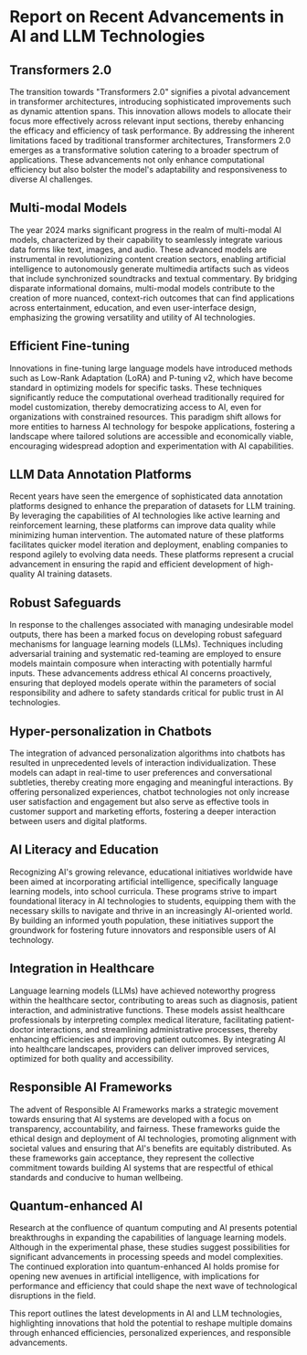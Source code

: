 # Report on Recent Advancements in AI and LLM Technologies

## Transformers 2.0

The transition towards "Transformers 2.0" signifies a pivotal advancement in transformer architectures, introducing sophisticated improvements such as dynamic attention spans. This innovation allows models to allocate their focus more effectively across relevant input sections, thereby enhancing the efficacy and efficiency of task performance. By addressing the inherent limitations faced by traditional transformer architectures, Transformers 2.0 emerges as a transformative solution catering to a broader spectrum of applications. These advancements not only enhance computational efficiency but also bolster the model's adaptability and responsiveness to diverse AI challenges.

## Multi-modal Models

The year 2024 marks significant progress in the realm of multi-modal AI models, characterized by their capability to seamlessly integrate various data forms like text, images, and audio. These advanced models are instrumental in revolutionizing content creation sectors, enabling artificial intelligence to autonomously generate multimedia artifacts such as videos that include synchronized soundtracks and textual commentary. By bridging disparate informational domains, multi-modal models contribute to the creation of more nuanced, context-rich outcomes that can find applications across entertainment, education, and even user-interface design, emphasizing the growing versatility and utility of AI technologies.

## Efficient Fine-tuning

Innovations in fine-tuning large language models have introduced methods such as Low-Rank Adaptation (LoRA) and P-tuning v2, which have become standard in optimizing models for specific tasks. These techniques significantly reduce the computational overhead traditionally required for model customization, thereby democratizing access to AI, even for organizations with constrained resources. This paradigm shift allows for more entities to harness AI technology for bespoke applications, fostering a landscape where tailored solutions are accessible and economically viable, encouraging widespread adoption and experimentation with AI capabilities.

## LLM Data Annotation Platforms

Recent years have seen the emergence of sophisticated data annotation platforms designed to enhance the preparation of datasets for LLM training. By leveraging the capabilities of AI technologies like active learning and reinforcement learning, these platforms can improve data quality while minimizing human intervention. The automated nature of these platforms facilitates quicker model iteration and deployment, enabling companies to respond agilely to evolving data needs. These platforms represent a crucial advancement in ensuring the rapid and efficient development of high-quality AI training datasets.

## Robust Safeguards

In response to the challenges associated with managing undesirable model outputs, there has been a marked focus on developing robust safeguard mechanisms for language learning models (LLMs). Techniques including adversarial training and systematic red-teaming are employed to ensure models maintain composure when interacting with potentially harmful inputs. These advancements address ethical AI concerns proactively, ensuring that deployed models operate within the parameters of social responsibility and adhere to safety standards critical for public trust in AI technologies.

## Hyper-personalization in Chatbots

The integration of advanced personalization algorithms into chatbots has resulted in unprecedented levels of interaction individualization. These models can adapt in real-time to user preferences and conversational subtleties, thereby creating more engaging and meaningful interactions. By offering personalized experiences, chatbot technologies not only increase user satisfaction and engagement but also serve as effective tools in customer support and marketing efforts, fostering a deeper interaction between users and digital platforms.

## AI Literacy and Education

Recognizing AI's growing relevance, educational initiatives worldwide have been aimed at incorporating artificial intelligence, specifically language learning models, into school curricula. These programs strive to impart foundational literacy in AI technologies to students, equipping them with the necessary skills to navigate and thrive in an increasingly AI-oriented world. By building an informed youth population, these initiatives support the groundwork for fostering future innovators and responsible users of AI technology.

## Integration in Healthcare

Language learning models (LLMs) have achieved noteworthy progress within the healthcare sector, contributing to areas such as diagnosis, patient interaction, and administrative functions. These models assist healthcare professionals by interpreting complex medical literature, facilitating patient-doctor interactions, and streamlining administrative processes, thereby enhancing efficiencies and improving patient outcomes. By integrating AI into healthcare landscapes, providers can deliver improved services, optimized for both quality and accessibility.

## Responsible AI Frameworks

The advent of Responsible AI Frameworks marks a strategic movement towards ensuring that AI systems are developed with a focus on transparency, accountability, and fairness. These frameworks guide the ethical design and deployment of AI technologies, promoting alignment with societal values and ensuring that AI's benefits are equitably distributed. As these frameworks gain acceptance, they represent the collective commitment towards building AI systems that are respectful of ethical standards and conducive to human wellbeing.

## Quantum-enhanced AI

Research at the confluence of quantum computing and AI presents potential breakthroughs in expanding the capabilities of language learning models. Although in the experimental phase, these studies suggest possibilities for significant advancements in processing speeds and model complexities. The continued exploration into quantum-enhanced AI holds promise for opening new avenues in artificial intelligence, with implications for performance and efficiency that could shape the next wave of technological disruptions in the field.

This report outlines the latest developments in AI and LLM technologies, highlighting innovations that hold the potential to reshape multiple domains through enhanced efficiencies, personalized experiences, and responsible advancements.
